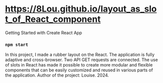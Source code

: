 # https://8Lou.github.io/layout_as_slot_of_React_component

Getting Started with Create React App
### `npm start`

In this project, I made a rubber layout on the React. The application is fully adaptive and cross-browser. Two API GET requests are connected. The use of slots in React has made it possible to create more modular and flexible components that can be easily customized and reused in various parts of the application. Author of the project: Louise. 2024.